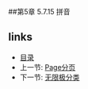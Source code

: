 
##第5章 5.7.15 拼音


## links
  * [目录](<preface.md>)
  * 上一节: [Page分页](<05.7.14.md>)
  * 下一节: [无限极分类](<05.7.16.md>)

